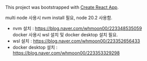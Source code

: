 This project was bootstrapped with [Create React App](https://github.com/facebook/create-react-app).

multi node 사용시 nvm install 필요, node 20.2 사용함.  
  - nvm 설치 : https://blog.naver.com/whmoon00/223348535059  
docker 사용시 wsl 설치 및 docker desktop 설치 필요.   
  - wsl 설치 : https://blog.naver.com/whmoon00/223352656433
  - docker desktop 설치 : https://blog.naver.com/whmoon00/223353329298  
